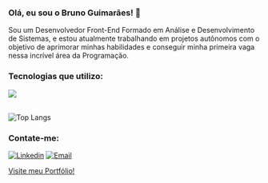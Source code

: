 ### Olá, eu sou o Bruno Guimarães! 👋

Sou um Desenvolvedor Front-End Formado em Análise e Desenvolvimento de Sistemas, e estou atualmente trabalhando em projetos autônomos com o objetivo de aprimorar minhas habilidades e conseguir minha primeira vaga nessa incrível área da Programação.

### Tecnologias que utilizo:

<div>
    <img src="https://skillicons.dev/icons?i=javascript,typescript,react,next,tailwind,mongo,git" />
</div><br/>

![Top Langs](https://github-readme-stats.vercel.app/api/top-langs/?username=brunoguima7&layout=donut&theme=tokyonight)

### Contate-me:

[![Linkedin](https://skillicons.dev/icons?i=linkedin)](https://www.linkedin.com/in/bruno-guimar%C3%A3es-4b6348209/) 
[![Email](https://skillicons.dev/icons?i=gmail)](mailto:devbrunoguimaraes@gmail.com)

[Visite meu Portfólio!](https://devbrunoguimaraes.site)


